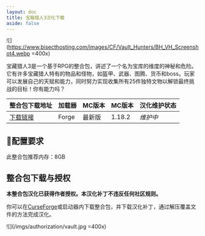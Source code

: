 ```yaml
---
layout: doc
title: 宝箱猎人3汉化下载
aside: false
---
```


![](https://www.bisecthosting.com/images/CF/Vault_Hunters/BH_VH_Screenshot4.webp =400x)

宝藏猎人3是一个基于RPG的整合包，讲述了一个名为宝库的维度的神秘和危险。它有许多宝藏猎人特有的物品和怪物，如盔甲、武器、图腾、货币和boss。玩家可以发展自己的天赋和能力，同时努力实现收集所有25件独特文物以解锁最终挑战的目标！你有能力吗？

<DownloadLinks :methods="[
  { id: 'lanzou', text: '下载汉化', icon: '/imgs/svg/lanzou.svg', link: 'https://vmhanhuazu.lanzoui.com/s/the-Vault-03' },
  { id: 'bilibili', text: '专栏介绍', icon: '/imgs/svg/bilibili.svg', link: 'https://www.bilibili.com/read/cv20450312' },
  { id: 'curseforge', text: 'i18n自动汉化更新模组', icon: '/imgs/svg/curseforge.svg', link: 'https://www.curseforge.com/api/v1/mods/297404/files/6351071/download' },
  { id: 'lazy', text: '懒汉下载', icon: '/imgs/logo/logo_64.png', link: 'https://vmhanhuazu.lanzoui.com/s/the-Vault-03' }
]" />

| 整合包下载地址                                                                                              | 加载器 | MC版本 | MC版本 | 汉化维护状态 |
| :---------------------------------------------------------------------------------------------------------- | :----- | :----- | :----- | :----------- |
| [下载链接](https://www.curseforge.com/minecraft/modpacks/vault-hunters-1-18-2/files/all?page=1&pageSize=20) | Forge  | 最新版 | 1.18.2 | _维护中_     |

## 🔧配置要求

此整合包推荐内存：8GB

## 整合包下载与授权

**本整合包汉化已获得作者授权。本汉化补丁不违反任何社区规则。**

你可以在[CurseForge](https://www.curseforge.com/minecraft/modpacks/vault-hunters-1-18-2)或启动器内下载整合包，并下载汉化补丁，通过解压覆盖文件的方法完成汉化。

![](/imgs/authorization/vault.jpg =400x)

<DocSupport />
